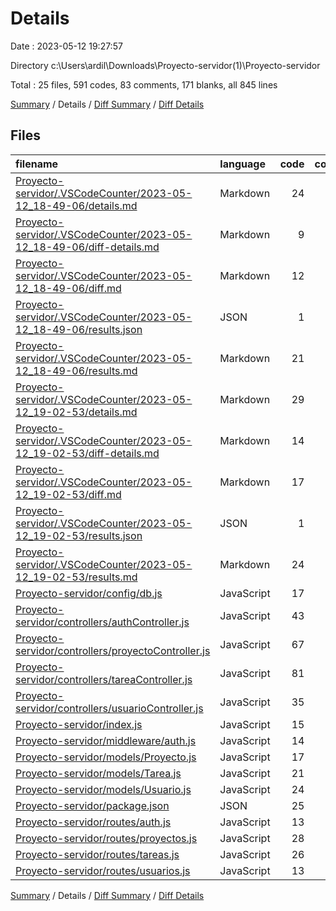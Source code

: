 # Details

Date : 2023-05-12 19:27:57

Directory c:\\Users\\ardil\\Downloads\\Proyecto-servidor(1)\\Proyecto-servidor

Total : 25 files,  591 codes, 83 comments, 171 blanks, all 845 lines

[Summary](results.md) / Details / [Diff Summary](diff.md) / [Diff Details](diff-details.md)

## Files
| filename | language | code | comment | blank | total |
| :--- | :--- | ---: | ---: | ---: | ---: |
| [Proyecto-servidor/.VSCodeCounter/2023-05-12_18-49-06/details.md](/Proyecto-servidor/.VSCodeCounter/2023-05-12_18-49-06/details.md) | Markdown | 24 | 0 | 6 | 30 |
| [Proyecto-servidor/.VSCodeCounter/2023-05-12_18-49-06/diff-details.md](/Proyecto-servidor/.VSCodeCounter/2023-05-12_18-49-06/diff-details.md) | Markdown | 9 | 0 | 6 | 15 |
| [Proyecto-servidor/.VSCodeCounter/2023-05-12_18-49-06/diff.md](/Proyecto-servidor/.VSCodeCounter/2023-05-12_18-49-06/diff.md) | Markdown | 12 | 0 | 7 | 19 |
| [Proyecto-servidor/.VSCodeCounter/2023-05-12_18-49-06/results.json](/Proyecto-servidor/.VSCodeCounter/2023-05-12_18-49-06/results.json) | JSON | 1 | 0 | 0 | 1 |
| [Proyecto-servidor/.VSCodeCounter/2023-05-12_18-49-06/results.md](/Proyecto-servidor/.VSCodeCounter/2023-05-12_18-49-06/results.md) | Markdown | 21 | 0 | 7 | 28 |
| [Proyecto-servidor/.VSCodeCounter/2023-05-12_19-02-53/details.md](/Proyecto-servidor/.VSCodeCounter/2023-05-12_19-02-53/details.md) | Markdown | 29 | 0 | 6 | 35 |
| [Proyecto-servidor/.VSCodeCounter/2023-05-12_19-02-53/diff-details.md](/Proyecto-servidor/.VSCodeCounter/2023-05-12_19-02-53/diff-details.md) | Markdown | 14 | 0 | 6 | 20 |
| [Proyecto-servidor/.VSCodeCounter/2023-05-12_19-02-53/diff.md](/Proyecto-servidor/.VSCodeCounter/2023-05-12_19-02-53/diff.md) | Markdown | 17 | 0 | 7 | 24 |
| [Proyecto-servidor/.VSCodeCounter/2023-05-12_19-02-53/results.json](/Proyecto-servidor/.VSCodeCounter/2023-05-12_19-02-53/results.json) | JSON | 1 | 0 | 0 | 1 |
| [Proyecto-servidor/.VSCodeCounter/2023-05-12_19-02-53/results.md](/Proyecto-servidor/.VSCodeCounter/2023-05-12_19-02-53/results.md) | Markdown | 24 | 0 | 7 | 31 |
| [Proyecto-servidor/config/db.js](/Proyecto-servidor/config/db.js) | JavaScript | 17 | 0 | 2 | 19 |
| [Proyecto-servidor/controllers/authController.js](/Proyecto-servidor/controllers/authController.js) | JavaScript | 43 | 8 | 10 | 61 |
| [Proyecto-servidor/controllers/proyectoController.js](/Proyecto-servidor/controllers/proyectoController.js) | JavaScript | 67 | 17 | 25 | 109 |
| [Proyecto-servidor/controllers/tareaController.js](/Proyecto-servidor/controllers/tareaController.js) | JavaScript | 81 | 22 | 34 | 137 |
| [Proyecto-servidor/controllers/usuarioController.js](/Proyecto-servidor/controllers/usuarioController.js) | JavaScript | 35 | 9 | 14 | 58 |
| [Proyecto-servidor/index.js](/Proyecto-servidor/index.js) | JavaScript | 15 | 7 | 7 | 29 |
| [Proyecto-servidor/middleware/auth.js](/Proyecto-servidor/middleware/auth.js) | JavaScript | 14 | 3 | 4 | 21 |
| [Proyecto-servidor/models/Proyecto.js](/Proyecto-servidor/models/Proyecto.js) | JavaScript | 17 | 0 | 2 | 19 |
| [Proyecto-servidor/models/Tarea.js](/Proyecto-servidor/models/Tarea.js) | JavaScript | 21 | 0 | 2 | 23 |
| [Proyecto-servidor/models/Usuario.js](/Proyecto-servidor/models/Usuario.js) | JavaScript | 24 | 0 | 2 | 26 |
| [Proyecto-servidor/package.json](/Proyecto-servidor/package.json) | JSON | 25 | 0 | 1 | 26 |
| [Proyecto-servidor/routes/auth.js](/Proyecto-servidor/routes/auth.js) | JavaScript | 13 | 4 | 2 | 19 |
| [Proyecto-servidor/routes/proyectos.js](/Proyecto-servidor/routes/proyectos.js) | JavaScript | 28 | 5 | 6 | 39 |
| [Proyecto-servidor/routes/tareas.js](/Proyecto-servidor/routes/tareas.js) | JavaScript | 26 | 5 | 5 | 36 |
| [Proyecto-servidor/routes/usuarios.js](/Proyecto-servidor/routes/usuarios.js) | JavaScript | 13 | 3 | 3 | 19 |

[Summary](results.md) / Details / [Diff Summary](diff.md) / [Diff Details](diff-details.md)